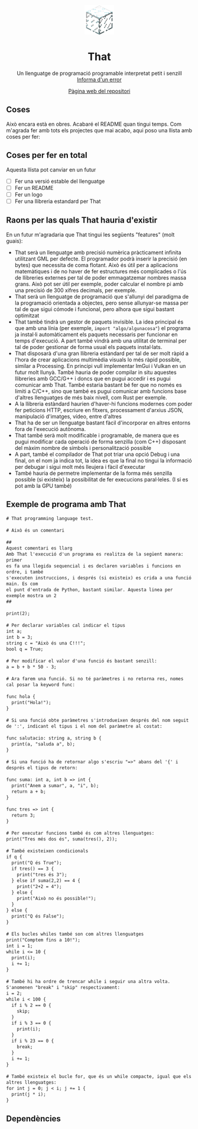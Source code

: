 <br />
 <p align="center">
  <img src="logo.png" alt="Logo" width="80" height="80">

  <h1 align="center">That</h1>
    <p align="center">
    Un llenguatge de programació programable interpretat petit i senzill
    <br />
    <a href="https://git.aranroig.com/BinarySandia04/that/issues">Informa d'un error</a>
</p>
<p align="center">
  <a href="https://git.aranroig.com/BinarySandia04/that">Pàgina web del repositori</a>
</p>

## Coses
Això encara està en obres. Acabaré el README quan tingui temps. Com m'agrada fer amb tots els projectes que mai acabo, aqui poso una llista amb coses per fer:

## Coses per fer en total

Aquesta llista pot canviar en un futur

- [ ] Fer una versió estable del llenguatge
- [ ] Fer un README
- [ ] Fer un logo
- [ ] Fer una llibreria estandard per That

## Raons per las quals That hauria d'existir

En un futur m'agradaria que That tingui les següents "features" (molt guais):

- That serà un llenguatge amb precisió numèrica pràcticament infinita utilitzant GML per defecte. El programador podrà inserir la precisió (en bytes) que necessita de coma flotant. Això és útil per a aplicacions matemàtiques i de no haver de fer estructures més complicades o l'ús de llibreries externes per tal de poder emmagatzemar nombres massa grans. Això pot ser útil per exemple, poder calcular el nombre pi amb una precisió de 300 xifres decimals, per exemple.
- That serà un llenguatge de programació que s'allunyi del paradigma de la programació orientada a objectes, pero sense allunyar-se massa per tal de que sigui cómode i funcional, pero alhora que sigui bastant optimitzat
- That també tindrà un gestor de paquets invisible. La idea principal és que amb una línia (per exemple, `import "algo/algunacosa"`) el programa ja instal·li automàticament els paquets necessaris per funcionar en temps d'execució. A part també vindrà amb una utilitat de terminal per tal de poder gestionar de forma usual els paquets instal·lats.
- That disposarà d'una gran llibreria estàndard per tal de ser molt ràpid a l'hora de crear aplicacions multimèdia visuals lo més ràpid possible, similar a Processing. En principi vull implementar ImGui i Vulkan en un futur molt llunyà. També hauria de poder compilar in situ aquestes llibreries amb GCC/G++ i doncs que en pugui accedir i es pugui comunicar amb That. També estaria bastant bé fer que no només es limiti a C/C++, sino que també es pugui comunicar amb funcions base d'altres llenguatges de més baix nivell, com Rust per exemple.
- A la llibreria estàndard haurien d'haver-hi funcions modernes com poder fer peticions HTTP, escriure en fitxers, processament d'arxius JSON, manipulació d'imatges, vídeo, entre d'altres
- That ha de ser un llenguatge bastant fàcil d'incorporar en altres entorns fora de l'execució autònoma.
- That també serà molt modificable i programable, de manera que es pugui modificar cada operació de forma senzilla (com C++) disposant del màxim nombre de símbols i personalització possible
- A part, també el compilador de That pot triar una opció Debug i una final, on el nom ja indica tot, la idea es que la final no tingui la informació per debugar i sigui molt més lleujera i fàcil d'executar
- També hauria de permetre implementar de la forma més senzilla possible (si existeix) la possibilitat de fer execucions paral·leles. (I si es pot amb la GPU també)
## Exemple de programa amb That

```
# That programming language test.

# Això és un comentari

##
Aquest comentari es llarg
Amb That l'execució d'un programa es realitza de la següent manera: primer
es fa una llegida sequencial i es declaren variables i funcions en ordre, i també
s'executen instruccions, i després (si existeix) es crida a una funció main. Es com
el punt d'entrada de Python, bastant similar. Aquesta linea per exemple mostra un 2
##

print(2);

# Per declarar variables cal indicar el tipus
int a;
int b = 3;
string c = "Això és una C!!!";
bool q = True;

# Per modificar el valor d'una funció és bastant senzill:
a = b + b * 50 - 3;

# Ara farem una funció. Si no té paràmetres i no retorna res, nomes cal posar la keyword func:

func hola {
  print("Hola!");
}

# Si una funció obte paràmetres s'introdueixen després del nom seguit de ':', indicant el tipus i el nom del paràmetre al costat:

func salutacio: string a, string b {
  print(a, "saluda a", b);
}

# Si una funció ha de retornar algo s'escriu "=>" abans del '{' i després el tipus de retorn:

func suma: int a, int b => int {
  print("Anem a sumar", a, "i", b);
  return a + b;
}

func tres => int {
  return 3;
}

# Per executar funcions també és com altres llenguatges:
print("Tres més dos és", suma(tres(), 2));

# També existeixen condicionals
if q {
  print("Q és True");
  if tres() == 3 {
    print("tres és 3");
  } else if suma(2,2) == 4 {
    print("2+2 = 4");
  } else {
    print("Això no és possible!");
  }
} else {
  print("Q és False");
}

# Els bucles whiles també son com altres llenguatges
print("Comptem fins a 10!");
int i = 1;
while i <= 10 {
  print(i);
  i += 1;
}

# També hi ha ordre de trencar while i seguir una altra volta. S'anomenen "break" i "skip" respectivament:
i = 2;
while i < 100 {
  if i % 2 == 0 {
    skip;
  }
  if i % 3 == 0 {
    print(i);
  }
  if i % 23 == 0 {
    break;
  }
  i += 1;
}

# També existeix el bucle for, que és un while compacte, igual que els altres llenguatges:
for int j = 0; j < i; j += 1 {
  print(j * i);
}
```

## Dependències

